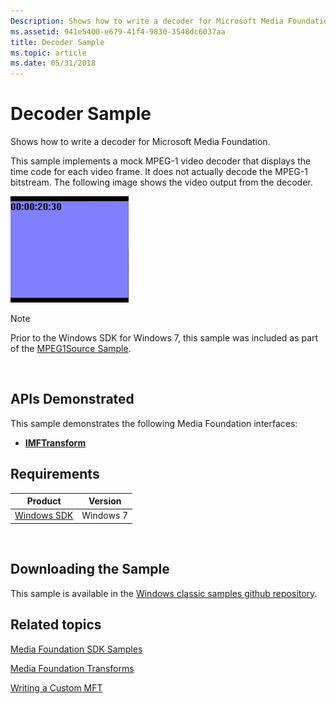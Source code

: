 ```yaml
---
Description: Shows how to write a decoder for Microsoft Media Foundation.
ms.assetid: 941e5400-e679-41f4-9830-3548dc6037aa
title: Decoder Sample
ms.topic: article
ms.date: 05/31/2018
---
```


# Decoder Sample

Shows how to write a decoder for Microsoft Media Foundation.

This sample implements a mock MPEG-1 video decoder that displays the time code for each video frame. It does not actually decode the MPEG-1 bitstream. The following image shows the video output from the decoder.

![screen shot of a video frame from the decoder](images/decodersample.png)

> [!Note]  
> Prior to the Windows SDK for Windows 7, this sample was included as part of the [MPEG1Source Sample](mpeg1source-sample.md).

 

## APIs Demonstrated

This sample demonstrates the following Media Foundation interfaces:

-   [**IMFTransform**](/windows/desktop/api/mftransform/nn-mftransform-imftransform)

## Requirements



| Product                                                        | Version   |
|----------------------------------------------------------------|-----------|
| [Windows SDK](https://msdn.microsoft.com/windowsvista/bb980924.aspx) | Windows 7 |



 

## Downloading the Sample

This sample is available in the [Windows classic samples github repository](https://github.com/Microsoft/Windows-classic-samples/tree/master/Samples/Win7Samples/multimedia/mediafoundation/Decoder).

## Related topics

<dl> <dt>

[Media Foundation SDK Samples](media-foundation-sdk-samples.md)
</dt> <dt>

[Media Foundation Transforms](media-foundation-transforms.md)
</dt> <dt>

[Writing a Custom MFT](writing-a-custom-mft.md)
</dt> </dl>

 

 



